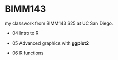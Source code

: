 # BIMM143
my classwork from BIMM143 S25 at UC San Diego.

- 04 Intro to R

- 05 Advanced graphics with **ggplot2**

- 06 R functions
